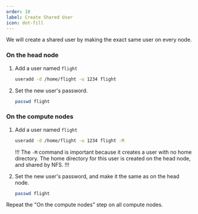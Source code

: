 ```yaml
---
order: 10
label: Create Shared User
icon: dot-fill
---
```


We will create a shared user by making the exact same user on every node.

### On the head node

1. Add a user named `flight`
	```bash
	useradd -d /home/flight -u 1234 flight 
	```

2. Set the new user's password.
	```bash
	passwd flight
	```

### On the compute nodes

1. Add a user named `flight`
	```bash
	useradd -d /home/flight -u 1234 flight -M
	```
	!!!
	The `-M` command is important because it creates a user with no home directory. The home directory for this user is created on the head node, and shared by NFS.
	!!!

2. Set the new user's password, and make it the same as on the head node.
	```bash
	passwd flight
	```

Repeat the "On the compute nodes" step on all compute nodes.
